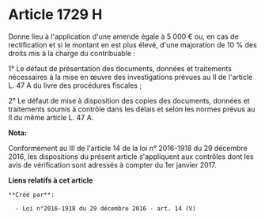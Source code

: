 # Article 1729 H

Donne lieu à l'application d'une amende égale à 5 000 € ou, en cas de  rectification et si le montant en est plus élevé,
d'une majoration de 10  % des droits mis à la charge du contribuable : 

1° Le défaut de présentation des documents, données et traitements  nécessaires à la mise en œuvre des investigations prévues
au II de  l'article L. 47 A du livre des procédures fiscales ; 

2° Le défaut de mise à disposition des copies des documents, données et  traitements soumis à contrôle dans les délais et
selon les normes  prévus au II du même article L. 47 A.

**Nota:**

Conformément au III de l'article 14 de la loi n° 2016-1918 du 29 décembre 2016, les dispositions du présent article
s'appliquent aux contrôles dont les avis de vérification sont adressés à compter du 1er janvier 2017.

**Liens relatifs à cet article**

	**Créé par**:

	  - Loi n°2016-1918 du 29 décembre 2016 - art. 14 (V)
